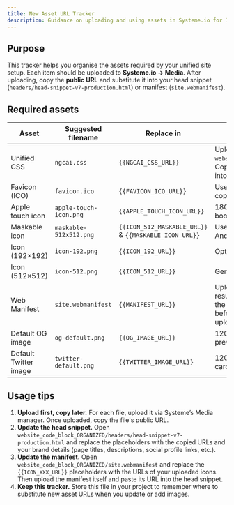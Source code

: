 ```yaml
---
title: New Asset URL Tracker
description: Guidance on uploading and using assets in Systeme.io for InsightfulAffiliate/NextGenCopyAI
---
```


## Purpose

This tracker helps you organise the assets required by your unified site setup. Each item should be uploaded to **Systeme.io → Media**. After uploading, copy the **public URL** and substitute it into your head snippet (`headers/head-snippet-v7-production.html`) or manifest (`site.webmanifest`).

## Required assets

| Asset | Suggested filename | Replace in | Notes |
|---|---|---|---|
| Unified CSS | `ngcai.css` | `{{NGCAI_CSS_URL}}` | Upload the CSS file located at `website_code_block_ORGANIZED/assets/ngcai.css`. Copy the public URL from Systeme and paste into `headers/head-snippet-v7-production.html`. |
| Favicon (ICO) | `favicon.ico` | `{{FAVICON_ICO_URL}}` | Use a 32×32 or 64×64 `.ico` file. Upload and copy its URL. |
| Apple touch icon | `apple-touch-icon.png` | `{{APPLE_TOUCH_ICON_URL}}` | 180×180 PNG for iOS homescreen bookmarking. |
| Maskable icon | `maskable-512x512.png` | `{{ICON_512_MASKABLE_URL}}` & `{{MASKABLE_ICON_URL}}` | Use a 512×512 PNG with safe margins for Android adaptive icons. |
| Icon (192×192) | `icon-192.png` | `{{ICON_192_URL}}` | Optional, used by some browsers. |
| Icon (512×512) | `icon-512.png` | `{{ICON_512_URL}}` | General purpose high‑resolution icon. |
| Web Manifest | `site.webmanifest` | `{{MANIFEST_URL}}` | Upload the provided manifest and copy the resulting URL. Replace the icon placeholders in the file with the URLs of your uploaded icons before uploading, or update the manifest after upload. |
| Default OG image | `og-default.png` | `{{OG_IMAGE_URL}}` | 1200×630 PNG used for social sharing previews. |
| Default Twitter image | `twitter-default.png` | `{{TWITTER_IMAGE_URL}}` | 1200×628 PNG used specifically for Twitter cards. |

## Usage tips

1. **Upload first, copy later.** For each file, upload it via Systeme’s Media manager. Once uploaded, copy the file's public URL.
2. **Update the head snippet.** Open `website_code_block_ORGANIZED/headers/head-snippet-v7-production.html` and replace the placeholders with the copied URLs and your brand details (page titles, descriptions, social profile links, etc.).
3. **Update the manifest.** Open `website_code_block_ORGANIZED/site.webmanifest` and replace the `{{ICON_XXX_URL}}` placeholders with the URLs of your uploaded icons. Then upload the manifest itself and paste its URL into the head snippet.
4. **Keep this tracker.** Store this file in your project to remember where to substitute new asset URLs when you update or add images.
